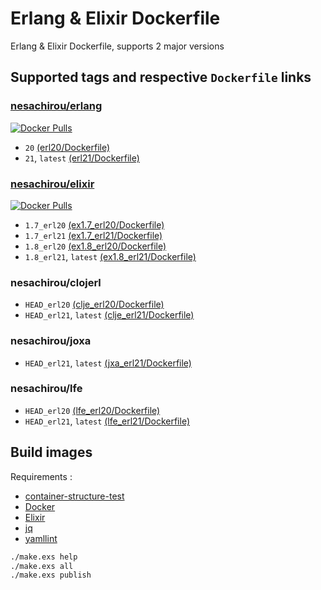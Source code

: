 Erlang & Elixir Dockerfile
==
Erlang & Elixir Dockerfile, supports 2 major versions

Supported tags and respective `Dockerfile` links
--
### [nesachirou/erlang][Erlang Hub]
[![Docker Pulls](https://img.shields.io/docker/pulls/nesachirou/erlang.svg)][Erlang Hub]
* `20` [(erl20/Dockerfile)](https://github.com/ne-sachirou/docker-elixir/blob/master/erl20/Dockerfile)
* `21`, `latest` [(erl21/Dockerfile)](https://github.com/ne-sachirou/docker-elixir/blob/master/erl21/Dockerfile)

### [nesachirou/elixir][Elixir Hub]
[![Docker Pulls](https://img.shields.io/docker/pulls/nesachirou/elixir.svg)][Elixir Hub]
* `1.7_erl20` [(ex1.7_erl20/Dockerfile)](https://github.com/ne-sachirou/docker-elixir/blob/master/ex1.7_erl20/Dockerfile)
* `1.7_erl21` [(ex1.7_erl21/Dockerfile)](https://github.com/ne-sachirou/docker-elixir/blob/master/ex1.7_erl21/Dockerfile)
* `1.8_erl20` [(ex1.8_erl20/Dockerfile)](https://github.com/ne-sachirou/docker-elixir/blob/master/ex1.8_erl20/Dockerfile)
* `1.8_erl21`, `latest` [(ex1.8_erl21/Dockerfile)](https://github.com/ne-sachirou/docker-elixir/blob/master/ex1.8_erl21/Dockerfile)

### nesachirou/clojerl
* `HEAD_erl20` [(clje_erl20/Dockerfile)](https://github.com/ne-sachirou/docker-elixir/blob/master/clje_erl20/Dockerfile)
* `HEAD_erl21`, `latest` [(clje_erl21/Dockerfile)](https://github.com/ne-sachirou/docker-elixir/blob/master/clje_erl21/Dockerfile)

### nesachirou/joxa
* `HEAD_erl21`, `latest` [(jxa_erl21/Dockerfile)](https://github.com/ne-sachirou/docker-elixir/blob/master/jxa_erl21/Dockerfile)

### nesachirou/lfe
* `HEAD_erl20` [(lfe_erl20/Dockerfile)](https://github.com/ne-sachirou/docker-elixir/blob/master/lfe_erl20/Dockerfile)
* `HEAD_erl21`, `latest` [(lfe_erl21/Dockerfile)](https://github.com/ne-sachirou/docker-elixir/blob/master/lfe_erl21/Dockerfile)

Build images
--
Requirements :
* [container-structure-test](https://github.com/GoogleContainerTools/container-structure-test)
* [Docker](https://www.docker.com/)
* [Elixir](https://elixir-lang.org/)
* [jq](https://stedolan.github.io/jq/)
* [yamllint](https://github.com/adrienverge/yamllint)

```sh
./make.exs help
./make.exs all
./make.exs publish
```

[Erlang Hub]: https://hub.docker.com/r/nesachirou/erlang/
[Elixir Hub]: https://hub.docker.com/r/nesachirou/elixir/
